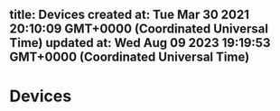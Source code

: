 
title: Devices
created at: Tue Mar 30 2021 20:10:09 GMT+0000 (Coordinated Universal Time)
updated at: Wed Aug 09 2023 19:19:53 GMT+0000 (Coordinated Universal Time)
---

# Devices

          
